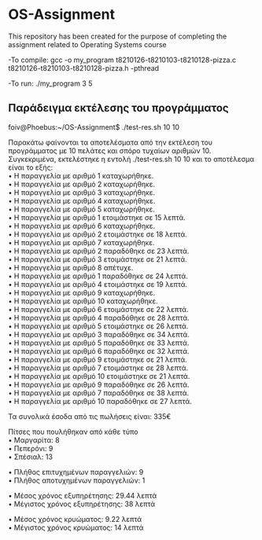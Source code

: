 # OS-Assignment
This repository has been created for the purpose of completing the assignment related to Operating Systems course


-To compile: gcc -o my_program t8210126-t8210103-t8210128-pizza.c t8210126-t8210103-t8210128-pizza.h -pthread

-To run: ./my_program 3 5

## Παράδειγμα εκτέλεσης του προγράμματος 
foiv@Phoebus:~/OS-Assignment$ ./test-res.sh 10 10


Παρακάτω φαίνονται τα αποτελέσματα από την εκτέλεση του προγράμματος με 10 πελάτες και σπόρο τυχαίων αριθμών 10.  Συγκεκριμένα, εκτελέστηκε η εντολή ./test-res.sh 10 10 και το αποτέλεσμα είναι το εξής:  
•	Η παραγγελία με αριθμό 1 καταχωρήθηκε.  
•	Η παραγγελία με αριθμό 2 καταχωρήθηκε.  
•	Η παραγγελία με αριθμό 3 καταχωρήθηκε.  
•	Η παραγγελία με αριθμό 4 καταχωρήθηκε.  
•	Η παραγγελία με αριθμό 5 καταχωρήθηκε.  
•	Η παραγγελία με αριθμό 1 ετοιμάστηκε σε 15 λεπτά.  
•	Η παραγγελία με αριθμό 6 καταχωρήθηκε.  
•	Η παραγγελία με αριθμό 2 ετοιμάστηκε σε 18 λεπτά.  
•	Η παραγγελία με αριθμό 7 καταχωρήθηκε.  
•	Η παραγγελία με αριθμό 2 παραδόθηκε σε 23 λεπτά.  
•	Η παραγγελία με αριθμό 3 ετοιμάστηκε σε 21 λεπτά.  
•	Η παραγγελία με αριθμό 8 απέτυχε.  
•	Η παραγγελία με αριθμό 1 παραδόθηκε σε 24 λεπτά.  
•	Η παραγγελία με αριθμό 4 ετοιμάστηκε σε 19 λεπτά.  
•	Η παραγγελία με αριθμό 9 καταχωρήθηκε.  
•	Η παραγγελία με αριθμό 10 καταχωρήθηκε.  
•	Η παραγγελία με αριθμό 6 ετοιμάστηκε σε 22 λεπτά.  
•	Η παραγγελία με αριθμό 4 παραδόθηκε σε 28 λεπτά.  
•	Η παραγγελία με αριθμό 5 ετοιμάστηκε σε 26 λεπτά.  
•	Η παραγγελία με αριθμό 3 παραδόθηκε σε 34 λεπτά.  
•	Η παραγγελία με αριθμό 5 παραδόθηκε σε 33 λεπτά.  
•	Η παραγγελία με αριθμό 6 παραδόθηκε σε 32 λεπτά.  
•	Η παραγγελία με αριθμό 9 ετοιμάστηκε σε 21 λεπτά.  
•	Η παραγγελία με αριθμό 7 ετοιμάστηκε σε 28 λεπτά.  
•	Η παραγγελία με αριθμό 10 ετοιμάστηκε σε 21 λεπτά.  
•	Η παραγγελία με αριθμό 9 παραδόθηκε σε 26 λεπτά.  
•	Η παραγγελία με αριθμό 7 παραδόθηκε σε 38 λεπτά.  
•	Η παραγγελία με αριθμό 10 παραδόθηκε σε 27 λεπτά.    
  
Τα συνολικά έσοδα από τις πωλήσεις είναι: 335€    

Πίτσες που πουλήθηκαν από κάθε τύπο  
•	Μαργαρίτα: 8  
•	Πεπερόνι: 9  
•	Σπέσιαλ: 13  
  
•	Πλήθος επιτυχημένων παραγγελιών: 9  
•	Πλήθος αποτυχημένων παραγγελιών: 1  

•	Μέσος χρόνος εξυπηρέτησης: 29.44 λεπτά  
•	Μέγιστος χρόνος εξυπηρέτησης: 38 λεπτά  

•	Μέσος χρόνος κρυώματος: 9.22 λεπτά  
•	Μέγιστος χρόνος κρυώματος: 14 λεπτά  


